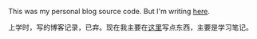 This was my personal blog source code. But I'm writing [here](https://www.zhihu.com/people/lxyhpp/columns).

上学时，写的博客记录，已弃。现在我主要在[这里](https://www.zhihu.com/people/lxyhpp/columns)写点东西，主要是学习笔记。
